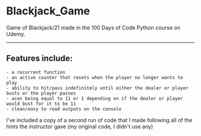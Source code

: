 # Blackjack_Game
Game of Blackjack/21 made in the 100 Days of Code Python course on Udemy.


**************************************************************************************************

## Features include:
```
- a recurrent function
- an active counter that resets when the player no longer wants to play
- ability to hit/pass indefinitely until either the dealer or player busts or the player passes
- aces being equal to 11 or 1 depending on if the dealer or player would bust for it to be 11
- clean/easy to read outputs on the console
```

I've included a copy of a second run of code that I made following all of the hints the instructor gave (my original code, I didn't use any)
